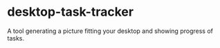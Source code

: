 # desktop-task-tracker
A tool generating a picture fitting your desktop and showing progress of tasks.
